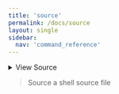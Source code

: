 ```yaml
---
title: 'source'
permalink: /docs/source
layout: single
sidebar:
  nav: 'command_reference'
---
```




<details>
  <summary>View Source</summary>

{% highlight sh %}

!fn --shellpen-private writeDSL writeln "source $*"
{% endhighlight %}

</details>



> Source a shell source file







